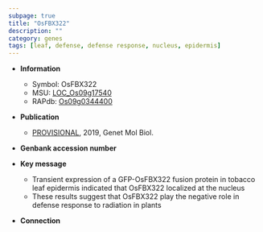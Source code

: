 ```yaml
---
subpage: true
title: "OsFBX322"
description: ""
category: genes
tags: [leaf, defense, defense response, nucleus, epidermis]
---
```


* **Information**  
    + Symbol: OsFBX322  
    + MSU: [LOC_Os09g17540](http://rice.plantbiology.msu.edu/cgi-bin/ORF_infopage.cgi?orf=LOC_Os09g17540)  
    + RAPdb: [Os09g0344400](http://rapdb.dna.affrc.go.jp/viewer/gbrowse_details/irgsp1?name=Os09g0344400)  

* **Publication**  
    + [PROVISIONAL](http://www.ncbi.nlm.nih.gov/pubmed?term=[PROVISIONAL]+Overexpression+of+rice+F-box+protein+OsFBX322+confers+increased+sensitivity+to+gamma+irradiation+in+Arabidopsis.%5BTitle%5D), 2019, Genet Mol Biol.

* **Genbank accession number**  

* **Key message**  
    + Transient expression of a GFP-OsFBX322 fusion protein in tobacco leaf epidermis indicated that OsFBX322 localized at the nucleus
    + These results suggest that OsFBX322 play the negative role in defense response to radiation in plants

* **Connection**  



